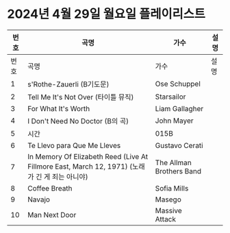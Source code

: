# 2024년 4월 29일 월요일 플레이리스트

| 번호 | 곡명 | 가수 | 설명 |
|------|------|------|------|
| 번호 | 곡명 | 가수 | 설명 |
| 1 | s'Rothe-Zauerli (B기도문) | Ose Schuppel |  |
| 2 | Tell Me It's Not Over (타이틀 뮤직) | Starsailor |  |
| 3 | For What It's Worth | Liam Gallagher |  |
| 4 | I Don't Need No Doctor (B의 곡) | John Mayer |  |
| 5 | 시간 | 015B |  |
| 6 | Te Llevo para Que Me Lleves | Gustavo Cerati |  |
| 7 | In Memory Of Elizabeth Reed (Live At Fillmore East, March 12, 1971) (노래가 긴 게 죄는 아니야) | The Allman Brothers Band |  |
| 8 | Coffee Breath | Sofia Mills |  |
| 9 | Navajo | Masego |  |
| 10 | Man Next Door | Massive Attack |  |
